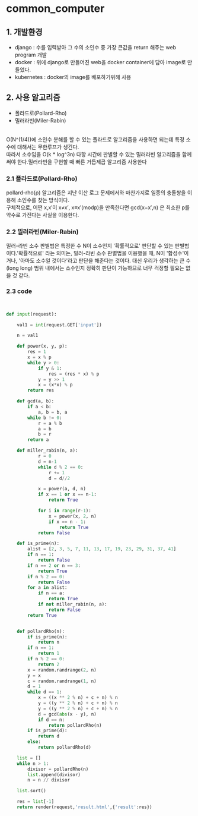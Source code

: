 # common_computer

## 1. 개발환경
* django : 수를 입력받아 그 수의 소인수 중 가장 큰값을 return 해주는 web program 개발
* docker : 위에 django로 만들어진 web을 docker container에 담아 image로 만들었다.
* kubernetes : docker의 image를 배포하기위해 사용

## 2. 사용 알고리즘
* 폴라드로(Pollard-Rho)
* 밀러라빈(Miler-Rabin)
<br>
O(N^(1/4))에 소인수 분해를 할 수 있는 폴라드로 알고리즘을 사용하면 되는데 특정 소수에 대해서는 무한루프가 생긴다. <br>따라서 소수임을 O(k * log^3n) 다항 시간에 판별할 수 있는 밀러라빈 알고리즘을 함께 써야 한다.밀러라빈을 구현할 때 빠른 거듭제곱 알고리즘 사용한다

### 2.1 폴라드로(Pollard-Rho)

pollard-rho(ρ) 알고리즘은 지난 이산 로그 문제에서와 마찬가지로 일종의 충돌쌍을 이용해 소인수를 찾는 방식이다.<br> 구체적으로, 어떤 x,x′이 x≠x′, x≡x′(modp)을 만족한다면 gcd(x−x′,n) 은 최소한 p를 약수로 가진다는 사실을 이용한다.

### 2.2 밀러라빈(Miler-Rabin)
밀러-라빈 소수 판별법은 특정한 수 N이 소수인지 '확률적으로' 판단할 수 있는 판별법이다.'확률적으로' 라는 의미는, 밀러-라빈 소수 판별법을 이용했을 때, N이 '합성수'이거나, '아마도 소수일 것이다'라고 판단을 해준다는 것이다.  대신 우리가 생각하는 큰 수 (long long) 범위 내에서는 소수인지 정확히 판단이 가능하므로 너무 걱정할 필요는 없을 것 같다.

### 2.3 code
``` python


def input(request):

    val1 = int(request.GET['input'])

    n = val1

    def power(x, y, p):
        res = 1
        x = x % p
        while y > 0:
            if y & 1:
                res = (res * x) % p
            y = y >> 1
            x = (x*x) % p
        return res

    def gcd(a, b):
        if a < b:
            a, b = b, a
        while b != 0:
            r = a % b
            a = b
            b = r
        return a

    def miller_rabin(n, a):
            r = 0
            d = n-1
            while d % 2 == 0:
                r += 1
                d = d//2

            x = power(a, d, n)
            if x == 1 or x == n-1:
                return True

            for i in range(r-1):
                x = power(x, 2, n)
                if x == n - 1:
                    return True
            return False

    def is_prime(n):
        alist = [2, 3, 5, 7, 11, 13, 17, 19, 23, 29, 31, 37, 41]
        if n == 1:
            return False
        if n == 2 or n == 3:
            return True
        if n % 2 == 0:
            return False
        for a in alist:
            if n == a:
                return True
            if not miller_rabin(n, a):
                return False
        return True


    def pollardRho(n):
        if is_prime(n):
            return n
        if n == 1:
            return 1
        if n % 2 == 0:
            return 2
        x = random.randrange(2, n)
        y = x
        c = random.randrange(1, n)
        d = 1
        while d == 1:
            x = ((x ** 2 % n) + c + n) % n
            y = ((y ** 2 % n) + c + n) % n
            y = ((y ** 2 % n) + c + n) % n
            d = gcd(abs(x - y), n)
            if d == n:
                return pollardRho(n)
        if is_prime(d):
            return d
        else:
            return pollardRho(d)

    list = []
    while n > 1:
        divisor = pollardRho(n)
        list.append(divisor)
        n = n // divisor

    list.sort()

    res = list[-1]
    return render(request,'result.html',{'result':res})

```
